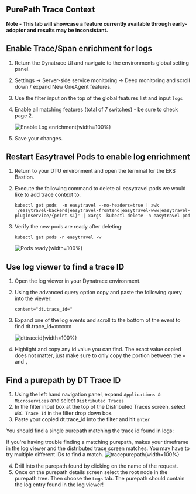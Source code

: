 ## PurePath Trace Context

**Note - This lab will showcase a feature currently available through early-adoptor and results may be inconsistant.**

## Enable Trace/Span enrichment for logs

1. Return the Dynatrace UI and navigate to the environments global setting panel.
2. Settings -> Server-side service monitoring -> Deep monitoring and scroll down / expand New OneAgent features.
3. Use the filter input on the top of the global features list and input `logs`
4. Enable all matching features (total of 7 switches) - be sure to check page 2.

    ![Enable Log enrichment](media/images/logenrichment.png){width=100%}

5. Save your changes.

## Restart Easytravel Pods to enable log enrichment

1. Return to your DTU environment and open the terminal for the EKS Bastion.
2. Execute the following command to delete all easytravel pods we would like to add trace context to. 

    ```
    kubectl get pods  -n easytravel --no-headers=true | awk '/easytravel-backend|easytravel-frontend|easytravel-www|easytravel-pluginservice/{print $1}' | xargs  kubectl delete -n easytravel pod
    ```

3. Verify the new pods are ready after deleting:

    ```
    kubectl get pods -n easytravel -w
    ```

    ![Pods ready](media/images/podsready.png){width=100%}

## Use log viewer to find a trace ID

1. Open the log viewer in your Dynatrace environment. 
2. Using the advanced query option copy and paste the following query into the viewer:

    ```
    content="dt.trace_id="
    ```

3. Expand one of the log events and scroll to the bottom of the event to find dt.trace_id=xxxxxx

    ![dttraceid](media/images/dttraceid.png){width=100%}

4. Highlight and copy any id value you can find. The exact value copied does not matter, just make sure to only copy the portion between the `=` and `,`

## Find a purepath by DT Trace ID

1. Using the left hand navigation panel, expand `Applications & Microservices` and select `Distributed Traces`
2. In the filter input box at the top of the Distributed Traces screen, select `W3C Trace Id` in the filter drop down box.
3. Paste your copied dt.trace_id into the filter and hit `enter`

You should find a single purepath matching the trace id found in logs:

If you're having trouble finding a matching purepath, makes your timeframe in the log viewer and the distributed trace screen matches. You may have to try multiple different IDs to find a match.
    ![tracepurepath](media/images/dttracesearch.png){width=100%}


4. Drill into the purepath found by clicking on the name of the request.
5. Once on the purepath details screen select the root node in the purepath tree. Then choose the `Logs` tab. The purepath should contain the log entry found in the log viewer!